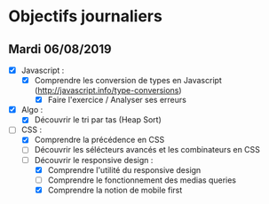 # Objectifs journaliers

## Mardi 06/08/2019

* [x] Javascript :
  * [x] Comprendre les conversion de types en Javascript (http://javascript.info/type-conversions)
    * [x] Faire l'exercice / Analyser ses erreurs

* [x] Algo : 
  * [x] Découvrir le tri par tas (Heap Sort)

* [ ] CSS : 
    * [x] Comprendre la précédence en CSS
    * [ ] Découvrir les sélécteurs avancés et les combinateurs en CSS
    * [ ] Découvrir le responsive design :
        * [x] Comprendre l'utilité du responsive design
        * [ ] Comprendre le fonctionnement des medias queries
        * [x] Comprendre la notion de mobile first
